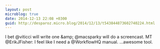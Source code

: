 ```yaml
---
layout: post
microblog: true
date: 2014-12-13 22:08 +0300
guid: http://desparoz.micro.blog/2014/12/13/t543844873602740224.html
---
```

I bet @viticci will write one &amp;amp; @macsparky will do a screencast.  MT @ErikJFisher: I feel like I need a @WorkflowHQ manual. …awesome tool.
